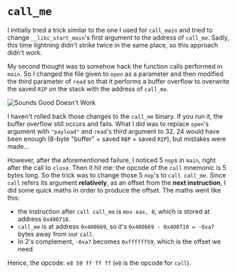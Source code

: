 # `call_me`
I initially tried a trick similar to the one I used for `call_main` and tried to change `__libc_start_main`'s first argument to the address of `call_me`.
Sadly, this time lightning didn't strike twice in the same place, so this approach didn't work.

My second thought was to somehow hack the function calls performed in `main`.
So I changed the file given to `open` as a parameter and then modified the third parameter of `read` so that it performs a buffer overflow to overwrite the saved `RIP` on the stack with the address of `call_me`.

![Sounds Good Doesn't Work](https://i.kym-cdn.com/entries/icons/original/000/024/153/soundsgood.jpg)

I haven't rolled back those changes to the `call_me` binary. If you run it, the buffer overflow still occurs and fails.
What I did was to replace `open`'s argument with `"payload"` and `read`'s third argument to 32.
24 would have been enough (8-byte "buffer" + saved `RBP` + saved `RIP`), but mistakes were made...

However, after the aforementioned failure, I noticed 5 `nop`s in `main`, right after the call to `close`.
Then it hit me: the opcode of the `call` mnemonic is 5 bytes long.
So the trick was to change those 5 `nop`'s to `call call_me`.
Since `call` refers its argument **relatively**, as an offset from the **next instruction**, I did some quick maths in order to produce the offset.
The maths went like this:
- the instruction after `call call_me` is `mov eax, 0`, which is stored at address `0x400710`.
- `call_me` is at address `0x400669`, so it's `0x400669 - 0x400710 = -0xa7` bytes away from our `call`.
- In 2's complement, `-0xa7` becomes `0xffffff59`, which is the offset we need.

Hence, the opcode: `e8 59 ff ff ff` (`e8` is the opcode for `call`).
